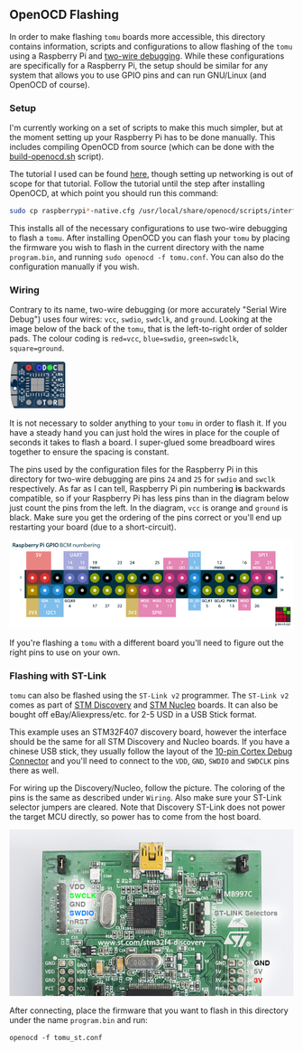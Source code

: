 ## OpenOCD Flashing ##

In order to make flashing `tomu` boards more accessible, this directory
contains information, scripts and configurations to allow flashing of the
`tomu` using a Raspberry Pi and [two-wire debugging][swd]. While these
configurations are specifically for a Raspberry Pi, the setup should be similar
for any system that allows you to use GPIO pins and can run GNU/Linux (and
OpenOCD of course).

[swd]: https://en.wikipedia.org/wiki/JTAG#Serial_Wire_Debug

### Setup ###

I'm currently working on a set of scripts to make this much simpler, but at the
moment setting up your Raspberry Pi has to be done manually. This includes
compiling OpenOCD from source (which can be done with the 
[build-openocd.sh](build-openocd.sh) script). 

The tutorial I used can be found [here][adafruit-tut], though setting up 
networking is out of scope for that tutorial. Follow the tutorial until 
the step after installing OpenOCD, at which point you should run
this command:

```bash
sudo cp raspberrypi*-native.cfg /usr/local/share/openocd/scripts/interface/
```

This installs all of the necessary configurations to use two-wire debugging to
flash a `tomu`. After installing OpenOCD you can flash your `tomu` by placing
the firmware you wish to flash in the current directory with the name
`program.bin`, and running `sudo openocd -f tomu.conf`. You can also do the
configuration manually if you wish.

[adafruit-tut]: https://learn.adafruit.com/programming-microcontrollers-using-openocd-on-raspberry-pi

### Wiring ###

Contrary to its name, two-wire debugging (or more accurately "Serial Wire
Debug") uses four wires: `vcc`, `swdio`, `swdclk`, and `ground`. Looking at the
image below of the back of the `tomu`, that is the left-to-right order of
solder pads. The colour coding is `red=vcc`, `blue=swdio`, `green=swdclk`,
`square=ground`.

![back of the tomu](tomu-back.png)

It is not necessary to solder anything to your `tomu` in order to flash it. If
you have a steady hand you can just hold the wires in place for the couple of
seconds it takes to flash a board. I super-glued some breadboard wires together
to ensure the spacing is constant.

The pins used by the configuration files for the Raspberry Pi in this directory
for two-wire debugging are pins `24` and `25` for `swdio` and `swclk`
respectively. As far as I can tell, Raspberry Pi pin numbering **is** backwards
compatible, so if your Raspberry Pi has less pins than in the diagram below
just count the pins from the left. In the diagram, `vcc` is orange and `ground`
is black. Make sure you get the ordering of the pins correct or you'll end up
restarting your board (due to a short-circuit).

![raspberry pi GPIO pin out](raspberry-pi-pinout.png)

If you're flashing a `tomu` with a different board you'll need to figure out
the right pins to use on your own.


### Flashing with ST-Link ###

`tomu` can also be flashed using the `ST-Link v2` programmer. The `ST-Link v2` comes as part of [STM Discovery][stmdisco] and [STM Nucleo][stmnucleo] boards. It can also be bought off eBay/Aliexpress/etc. for 2-5 USD in a USB Stick format.

This example uses an STM32F407 discovery board, however the interface should be the same for all STM Discovery and Nucleo boards. If you have a chinese USB stick, they usually follow the layout of the [10-pin Cortex Debug Connector][cortexdebug] and you'll need to connect to the `VDD`, `GND`, `SWDIO` and `SWDCLK` pins there as well.

For wiring up the Discovery/Nucleo, follow the picture. The coloring of the pins is the same as described under `Wiring`. Also make sure your ST-Link selector jumpers are cleared. Note that Discovery ST-Link does not power the target MCU directly, so power has to come from the host board.

![STM Discovery SWD pinout](disco_stlink.jpg)

[stmdisco]: http://www.st.com/en/evaluation-tools/stm32-mcu-discovery-kits.html?querycriteria=productId=LN1848
[stmnucleo]: http://www.st.com/en/evaluation-tools/stm32-mcu-nucleo.html?querycriteria=productId=LN1847
[cortexdebug]: http://www2.keil.com/coresight/coresight-connectors/

After connecting, place the firmware that you want to flash in this directory under the name `program.bin` and run:
```
openocd -f tomu_st.conf
```
